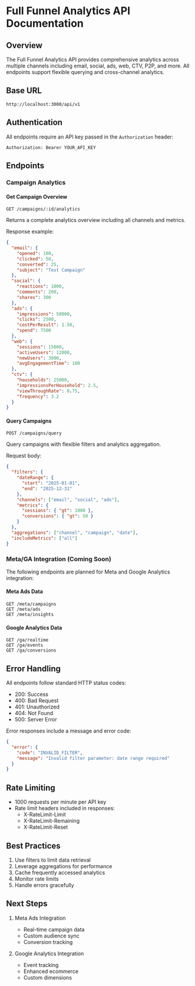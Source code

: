 # Full Funnel Analytics API Documentation

## Overview
The Full Funnel Analytics API provides comprehensive analytics across multiple channels including email, social, ads, web, CTV, P2P, and more. All endpoints support flexible querying and cross-channel analytics.

## Base URL
```
http://localhost:3000/api/v1
```

## Authentication
All endpoints require an API key passed in the `Authorization` header:
```
Authorization: Bearer YOUR_API_KEY
```

## Endpoints

### Campaign Analytics

#### Get Campaign Overview
```
GET /campaigns/:id/analytics
```
Returns a complete analytics overview including all channels and metrics.

Response example:
```json
{
  "email": {
    "opened": 100,
    "clicked": 50,
    "converted": 25,
    "subject": "Test Campaign"
  },
  "social": {
    "reactions": 1000,
    "comments": 200,
    "shares": 300
  },
  "ads": {
    "impressions": 50000,
    "clicks": 2500,
    "costPerResult": 1.50,
    "spend": 7500
  },
  "web": {
    "sessions": 15000,
    "activeUsers": 12000,
    "newUsers": 3000,
    "avgEngagementTime": 180
  },
  "ctv": {
    "households": 25000,
    "impressionsPerHousehold": 2.5,
    "viewThroughRate": 0.75,
    "frequency": 3.2
  }
}
```

#### Query Campaigns
```
POST /campaigns/query
```
Query campaigns with flexible filters and analytics aggregation.

Request body:
```json
{
  "filters": {
    "dateRange": {
      "start": "2025-01-01",
      "end": "2025-12-31"
    },
    "channels": ["email", "social", "ads"],
    "metrics": {
      "sessions": { "gt": 1000 },
      "conversions": { "gt": 50 }
    }
  },
  "aggregations": ["channel", "campaign", "date"],
  "includeMetrics": ["all"]
}
```

### Meta/GA Integration (Coming Soon)

The following endpoints are planned for Meta and Google Analytics integration:

#### Meta Ads Data
```
GET /meta/campaigns
GET /meta/ads
GET /meta/insights
```

#### Google Analytics Data
```
GET /ga/realtime
GET /ga/events
GET /ga/conversions
```

## Error Handling
All endpoints follow standard HTTP status codes:
- 200: Success
- 400: Bad Request
- 401: Unauthorized
- 404: Not Found
- 500: Server Error

Error responses include a message and error code:
```json
{
  "error": {
    "code": "INVALID_FILTER",
    "message": "Invalid filter parameter: date range required"
  }
}
```

## Rate Limiting
- 1000 requests per minute per API key
- Rate limit headers included in responses:
  - X-RateLimit-Limit
  - X-RateLimit-Remaining
  - X-RateLimit-Reset

## Best Practices
1. Use filters to limit data retrieval
2. Leverage aggregations for performance
3. Cache frequently accessed analytics
4. Monitor rate limits
5. Handle errors gracefully

## Next Steps
1. Meta Ads Integration
   - Real-time campaign data
   - Custom audience sync
   - Conversion tracking

2. Google Analytics Integration
   - Event tracking
   - Enhanced ecommerce
   - Custom dimensions
